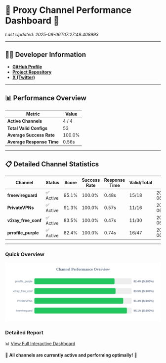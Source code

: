 # 🌟 Proxy Channel Performance Dashboard 🌟

_Last Updated: 2025-08-06T07:27:49.408993_

---

## 👩‍💻 Developer Information

- **[GitHub Profile](https://github.com/4n0nymou3)**  
- **[Project Repository](https://github.com/4n0nymou3/multi-proxy-config-fetcher)**  
- **[X (Twitter)](https://x.com/4n0nymou3)**  

---

## 📊 Performance Overview

| Metric                | Value       |
|-----------------------|-------------|
| **Active Channels**   | 4 / 4       |
| **Total Valid Configs** | 53          |
| **Average Success Rate** | 100.0%      |
| **Average Response Time** | 0.56s       |

---

## 📋 Detailed Channel Statistics

| Channel          | Status     | Score  | Success Rate | Response Time | Valid/Total | Last Success               |
|------------------|------------|--------|--------------|---------------|-------------|----------------------------|
| **freewireguard**  | ✅ Active  | 95.1%  | 100.0% | 0.48s         | 15/18       | 2025-08-06T07:27:49.407568 |
| **PrivateVPNs**  | ✅ Active  | 91.3%  | 100.0% | 0.57s         | 11/16       | 2025-08-06T07:27:48.897534 |
| **v2ray_free_conf**  | ✅ Active  | 83.5%  | 100.0% | 0.47s         | 11/30       | 2025-08-06T07:27:48.289544 |
| **prrofile_purple**  | ✅ Active  | 82.4%  | 100.0% | 0.74s         | 16/47       | 2025-08-06T07:27:47.752111 |

---

### Quick Overview
<div align="center">
  <a href="https://raw.githubusercontent.com/nullluser/NullRepo/refs/heads/main/assets/channel_stats_chart.svg">
    <img src="https://raw.githubusercontent.com/nullluser/NullRepo/refs/heads/main/assets/channel_stats_chart.svg" alt="Source Performance Statistics" width="800">
  </a>
</div>

### Detailed Report
📊 [View Full Interactive Dashboard](https://htmlpreview.github.io/?https://github.com/nullluser/NullRepo/blob/main/assets/performance_report.html)

🎉 **All channels are currently active and performing optimally!** 🎉
